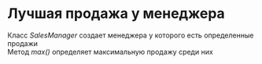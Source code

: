 # Лучшая продажа у менеджера
Класс  *SalesManager* создает менеджера у которого есть определенные продажи  
Метод *max()* определяет максимальную продажу среди них 
